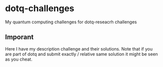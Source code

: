 # dotq-challenges
My quantum computing challenges for dotq-reseacrh challenges

## Imporant
Here I have my description challenge and their solutions. Note that if you are part of dotq and submit exactly / relative same solution it might be seen as you cheat. 
